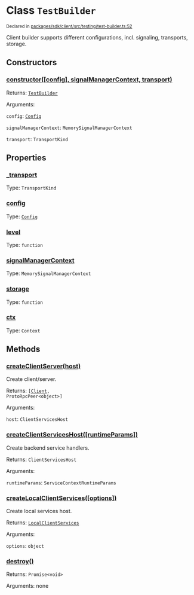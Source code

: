 # Class `TestBuilder`
<sub>Declared in [packages/sdk/client/src/testing/test-builder.ts:52](https://github.com/dxos/dxos/blob/56c97ac85/packages/sdk/client/src/testing/test-builder.ts#L52)</sub>


Client builder supports different configurations, incl. signaling, transports, storage.

## Constructors
### [constructor(\[config\], signalManagerContext, transport)](https://github.com/dxos/dxos/blob/56c97ac85/packages/sdk/client/src/testing/test-builder.ts#L62)




Returns: <code>[TestBuilder](/api/@dxos/client/classes/TestBuilder)</code>

Arguments: 

`config`: <code>[Config](/api/@dxos/client/classes/Config)</code>

`signalManagerContext`: <code>MemorySignalManagerContext</code>

`transport`: <code>TransportKind</code>



## Properties
### [_transport](https://github.com/dxos/dxos/blob/56c97ac85/packages/sdk/client/src/testing/test-builder.ts#L59)
Type: <code>TransportKind</code>



### [config](https://github.com/dxos/dxos/blob/56c97ac85/packages/sdk/client/src/testing/test-builder.ts#L55)
Type: <code>[Config](/api/@dxos/client/classes/Config)</code>



### [level](https://github.com/dxos/dxos/blob/56c97ac85/packages/sdk/client/src/testing/test-builder.ts#L57)
Type: <code>function</code>



### [signalManagerContext](https://github.com/dxos/dxos/blob/56c97ac85/packages/sdk/client/src/testing/test-builder.ts#L64)
Type: <code>MemorySignalManagerContext</code>



### [storage](https://github.com/dxos/dxos/blob/56c97ac85/packages/sdk/client/src/testing/test-builder.ts#L56)
Type: <code>function</code>



### [ctx](https://github.com/dxos/dxos/blob/56c97ac85/packages/sdk/client/src/testing/test-builder.ts#L72)
Type: <code>Context</code>




## Methods
### [createClientServer(host)](https://github.com/dxos/dxos/blob/56c97ac85/packages/sdk/client/src/testing/test-builder.ts#L166)


Create client/server.

Returns: <code>[[Client](/api/@dxos/client/classes/Client), ProtoRpcPeer&lt;object&gt;]</code>

Arguments: 

`host`: <code>ClientServicesHost</code>


### [createClientServicesHost(\[runtimeParams\])](https://github.com/dxos/dxos/blob/56c97ac85/packages/sdk/client/src/testing/test-builder.ts#L128)


Create backend service handlers.

Returns: <code>ClientServicesHost</code>

Arguments: 

`runtimeParams`: <code>ServiceContextRuntimeParams</code>


### [createLocalClientServices(\[options\])](https://github.com/dxos/dxos/blob/56c97ac85/packages/sdk/client/src/testing/test-builder.ts#L145)


Create local services host.

Returns: <code>[LocalClientServices](/api/@dxos/client/classes/LocalClientServices)</code>

Arguments: 

`options`: <code>object</code>


### [destroy()](https://github.com/dxos/dxos/blob/56c97ac85/packages/sdk/client/src/testing/test-builder.ts#L180)




Returns: <code>Promise&lt;void&gt;</code>

Arguments: none




